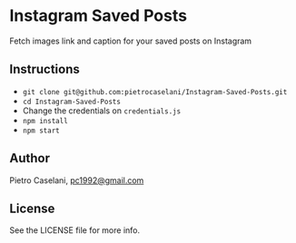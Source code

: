 # Instagram Saved Posts

Fetch images link and caption for your saved posts on Instagram

## Instructions

* `git clone git@github.com:pietrocaselani/Instagram-Saved-Posts.git`
* `cd Instagram-Saved-Posts`
* Change the credentials on `credentials.js`
* `npm install`
* `npm start`

## Author

Pietro Caselani, pc1992@gmail.com

## License

See the LICENSE file for more info.
